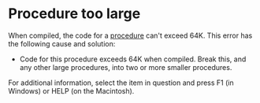 
# Procedure too large

When compiled, the code for a [procedure](b8bdf64f-5920-1ae9-16d0-b26d09524a30.md) can't exceed 64K. This error has the following cause and solution:



- Code for this procedure exceeds 64K when compiled. Break this, and any other large procedures, into two or more smaller procedures.
    

For additional information, select the item in question and press F1 (in Windows) or HELP (on the Macintosh).
